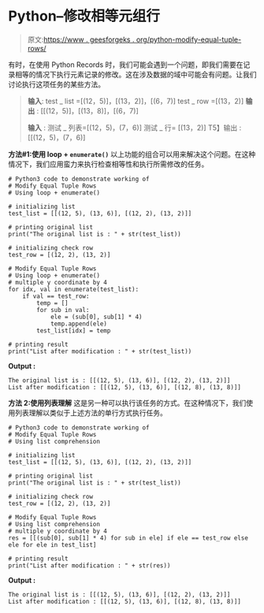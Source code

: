 # Python–修改相等元组行

> 原文:[https://www . geesforgeks . org/python-modify-equal-tuple-rows/](https://www.geeksforgeeks.org/python-modify-equal-tuple-rows/)

有时，在使用 Python Records 时，我们可能会遇到一个问题，即我们需要在记录相等的情况下执行元素记录的修改。这在涉及数据的域中可能会有问题。让我们讨论执行这项任务的某些方法。

> **输入**:
> test _ list =[(12，5)]，[(13，2)]，[(6，7)]
> test _ row =[(13，2)]
> **输出** : [[(12，5)]，[(13，8)]，[(6，7)]
> 
> **输入** :
> 测试 _ 列表=[(12，5)，(7，6)]
> 测试 _ 行= [(13，2)]
> T5】输出 : [[(12，5)，(7，6)]

**方法#1:使用 loop + `enumerate()`**
以上功能的组合可以用来解决这个问题。在这种情况下，我们应用蛮力来执行检查相等性和执行所需修改的任务。

```
# Python3 code to demonstrate working of 
# Modify Equal Tuple Rows
# Using loop + enumerate()

# initializing list
test_list = [[(12, 5), (13, 6)], [(12, 2), (13, 2)]]

# printing original list
print("The original list is : " + str(test_list))

# initializing check row 
test_row = [(12, 2), (13, 2)]

# Modify Equal Tuple Rows
# Using loop + enumerate()
# multiple y coordinate by 4
for idx, val in enumerate(test_list):
    if val == test_row:
        temp = []
        for sub in val:
            ele = (sub[0], sub[1] * 4)
            temp.append(ele)
        test_list[idx] = temp

# printing result 
print("List after modification : " + str(test_list)) 
```

**Output :**

```
The original list is : [[(12, 5), (13, 6)], [(12, 2), (13, 2)]]
List after modification : [[(12, 5), (13, 6)], [(12, 8), (13, 8)]]

```

**方法 2:使用列表理解**
这是另一种可以执行该任务的方式。在这种情况下，我们使用列表理解以类似于上述方法的单行方式执行任务。

```
# Python3 code to demonstrate working of 
# Modify Equal Tuple Rows
# Using list comprehension

# initializing list
test_list = [[(12, 5), (13, 6)], [(12, 2), (13, 2)]]

# printing original list
print("The original list is : " + str(test_list))

# initializing check row 
test_row = [(12, 2), (13, 2)]

# Modify Equal Tuple Rows
# Using list comprehension
# multiple y coordinate by 4
res = [[(sub[0], sub[1] * 4) for sub in ele] if ele == test_row else ele for ele in test_list]

# printing result 
print("List after modification : " + str(res)) 
```

**Output :**

```
The original list is : [[(12, 5), (13, 6)], [(12, 2), (13, 2)]]
List after modification : [[(12, 5), (13, 6)], [(12, 8), (13, 8)]]

```